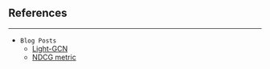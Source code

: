 ## References

---

- `Blog Posts`
  - [Light-GCN](https://medium.com/stanford-cs224w/lightgcn-with-pytorch-geometric-91bab836471e)
  - [NDCG metric](https://towardsdatascience.com/evaluate-your-recommendation-engine-using-ndcg-759a851452d1)
